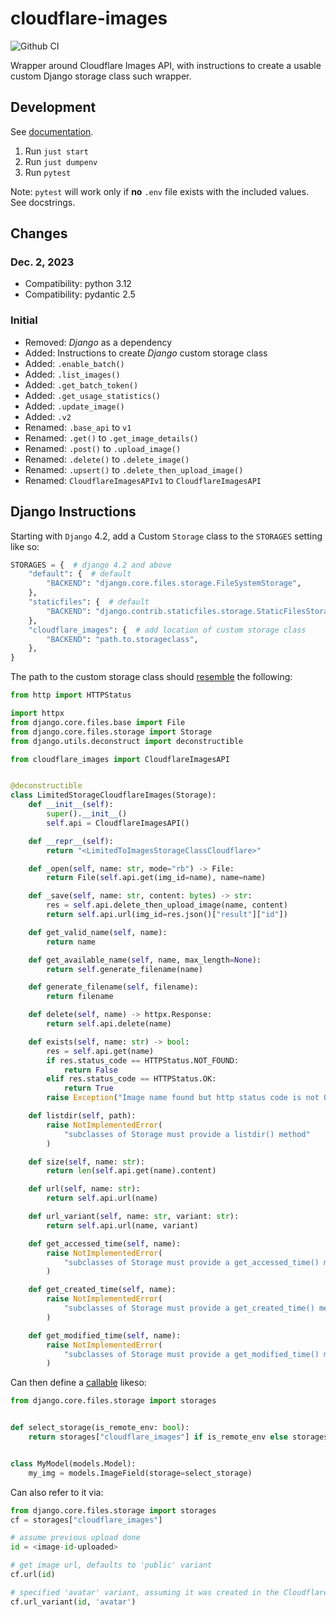 # cloudflare-images

![Github CI](https://github.com/justmars/cloudflare-images/actions/workflows/main.yml/badge.svg)

Wrapper around Cloudflare Images API, with instructions to create a usable custom Django storage class such wrapper.

## Development

See [documentation](https://justmars.github.io/cloudflare-images).

1. Run `just start`
2. Run `just dumpenv`
3. Run `pytest`

Note: `pytest` will work only if **no** `.env` file exists with the included values. See docstrings.

## Changes

### Dec. 2, 2023

- Compatibility: python 3.12
- Compatibility: pydantic 2.5

### Initial

- Removed: _Django_ as a dependency
- Added: Instructions to create _Django_ custom storage class
- Added: `.enable_batch()`
- Added: `.list_images()`
- Added: `.get_batch_token()`
- Added: `.get_usage_statistics()`
- Added: `.update_image()`
- Added: `.v2`
- Renamed: `.base_api` to `v1`
- Renamed: `.get()` to `.get_image_details()`
- Renamed: `.post()` to `.upload_image()`
- Renamed: `.delete()` to `.delete_image()`
- Renamed: `.upsert()` to `.delete_then_upload_image()`
- Renamed: `CloudflareImagesAPIv1` to `CloudflareImagesAPI`

## Django Instructions

Starting with `Django` 4.2, add a Custom `Storage` class to the `STORAGES` setting like so:

```py
STORAGES = {  # django 4.2 and above
    "default": {  # default
        "BACKEND": "django.core.files.storage.FileSystemStorage",
    },
    "staticfiles": {  # default
        "BACKEND": "django.contrib.staticfiles.storage.StaticFilesStorage",
    },
    "cloudflare_images": {  # add location of custom storage class
        "BACKEND": "path.to.storageclass",
    },
}
```

The path to the custom storage class should [resemble](https://docs.djangoproject.com/en/dev/howto/custom-file-storage/#django.core.files.storage._open) the following:

```py
from http import HTTPStatus

import httpx
from django.core.files.base import File
from django.core.files.storage import Storage
from django.utils.deconstruct import deconstructible

from cloudflare_images import CloudflareImagesAPI


@deconstructible
class LimitedStorageCloudflareImages(Storage):
    def __init__(self):
        super().__init__()
        self.api = CloudflareImagesAPI()

    def __repr__(self):
        return "<LimitedToImagesStorageClassCloudflare>"

    def _open(self, name: str, mode="rb") -> File:
        return File(self.api.get(img_id=name), name=name)

    def _save(self, name: str, content: bytes) -> str:
        res = self.api.delete_then_upload_image(name, content)
        return self.api.url(img_id=res.json()["result"]["id"])

    def get_valid_name(self, name):
        return name

    def get_available_name(self, name, max_length=None):
        return self.generate_filename(name)

    def generate_filename(self, filename):
        return filename

    def delete(self, name) -> httpx.Response:
        return self.api.delete(name)

    def exists(self, name: str) -> bool:
        res = self.api.get(name)
        if res.status_code == HTTPStatus.NOT_FOUND:
            return False
        elif res.status_code == HTTPStatus.OK:
            return True
        raise Exception("Image name found but http status code is not OK.")

    def listdir(self, path):
        raise NotImplementedError(
            "subclasses of Storage must provide a listdir() method"
        )

    def size(self, name: str):
        return len(self.api.get(name).content)

    def url(self, name: str):
        return self.api.url(name)

    def url_variant(self, name: str, variant: str):
        return self.api.url(name, variant)

    def get_accessed_time(self, name):
        raise NotImplementedError(
            "subclasses of Storage must provide a get_accessed_time() method"
        )

    def get_created_time(self, name):
        raise NotImplementedError(
            "subclasses of Storage must provide a get_created_time() method"
        )

    def get_modified_time(self, name):
        raise NotImplementedError(
            "subclasses of Storage must provide a get_modified_time() method"
        )
```

Can then define a [callable](https://docs.djangoproject.com/en/dev/topics/files/#using-a-callable) likeso:

```python title="For use in ImageField"
from django.core.files.storage import storages


def select_storage(is_remote_env: bool):
    return storages["cloudflare_images"] if is_remote_env else storages["default"]


class MyModel(models.Model):
    my_img = models.ImageField(storage=select_storage)
```

Can also refer to it via:

```python title="Invocation"
from django.core.files.storage import storages
cf = storages["cloudflare_images"]

# assume previous upload done
id = <image-id-uploaded>

# get image url, defaults to 'public' variant
cf.url(id)

# specified 'avatar' variant, assuming it was created in the Cloudflare Images dashboard / API
cf.url_variant(id, 'avatar')
```
